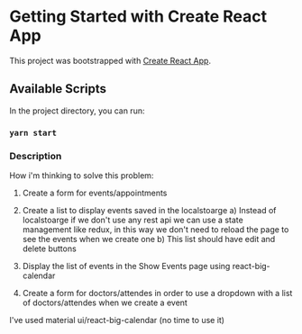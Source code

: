 # Getting Started with Create React App

This project was bootstrapped with [Create React App](https://github.com/facebook/create-react-app).

## Available Scripts

In the project directory, you can run:

### `yarn start`

### Description

How i'm thinking to solve this problem:

1. Create a form for events/appointments
2. Create a list to display events saved in the localstoarge
   a) Instead of localstoarge if we don't use any rest api we can use a state management like redux, in this way we
   don't need to reload the page to see the events when we create one
   b) This list should have edit and delete buttons

3. Display the list of events in the Show Events page using react-big-calendar
4. Create a form for doctors/attendes in order to use a dropdown with a list of doctors/attendes when we create a event

I've used material ui/react-big-calendar (no time to use it)
